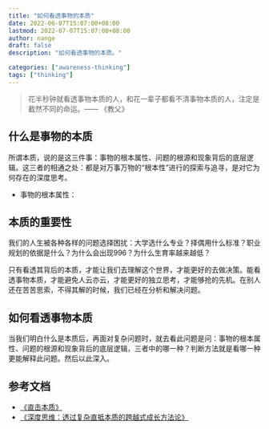 ```yaml
---
title: "如何看透事物的本质"
date: 2022-06-07T15:07:00+08:00
lastmod: 2022-07-07T15:07:00+08:00
author: nange
draft: false
description: "如何看透事物的本质。"

categories: ["awareness-thinking"]
tags: ["thinking"]
---
```


> 花半秒钟就看透事物本质的人，和花一辈子都看不清事物本质的人，注定是截然不同的命运。—— 《教父》

## 什么是事物的本质

所谓本质，说的是这三件事：事物的根本属性、问题的根源和现象背后的底层逻辑。这三者的相通之处：都是对万事万物的“根本性”进行的探索与追寻，是对它为何存在的深度思考。

* 事物的根本属性：





## 本质的重要性

我们的人生被各种各样的问题选择困扰：大学选什么专业？择偶用什么标准？职业规划的依据是什么？为什么会出现996？为什么生育率越来越低？

只有看透其背后的本质，才能让我们去理解这个世界，才能更好的去做决策。能看透事物本质，才能避免人云亦云，才能更好的独立思考，才能够抢的先机。在别人还在苦苦思索，不得其解的时候，我们已经在分析和解决问题。



## 如何看透事物本质

当我们明白什么是本质后，再面对复杂问题时，就去看此问题是问：事物的根本属性、问题的根源和现象背后的底层逻辑，三者中的哪一种？判断方法就是看哪一种更能解释此问题。然后以此深入。









## 参考文档

* [《直击本质》](https://weread.qq.com/web/bookDetail/78f32cc071d7b80f78f0c1f)
* [《深度思维：透过复杂直抵本质的跨越式成长方法论》](https://weread.qq.com/web/bookDetail/4df32790716754bc4df8182)

